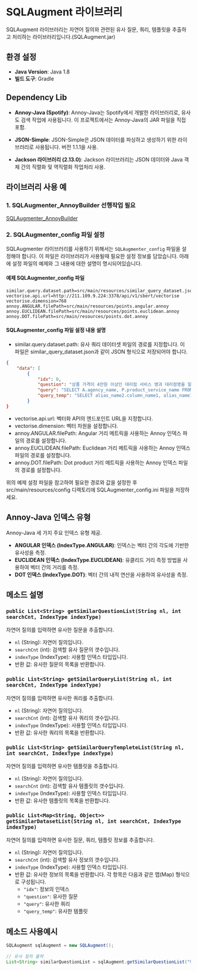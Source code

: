 # SQLAugment 라이브러리

SQLAugment 라이브러리는 자연어 질의와 관련된 유사 질문, 쿼리, 템플릿을 추출하고 처리하는 라이브러리입니다.(SQLAugment.jar)

## 환경 설정

- **Java Version**: Java 1.8
- **빌드 도구**: Gradle

## Dependency Lib

- **Annoy-Java (Spotify)**: Annoy-Java는 Spotify에서 개발한 라이브러리로, 유사도 검색 작업에 사용됩니다. 이 프로젝트에서는 Annoy-Java의 JAR 파일을 직접 포함.

- **JSON-Simple**: JSON-Simple은 JSON 데이터를 파싱하고 생성하기 위한 라이브러리로 사용됩니다. 버전 1.1.1을 사용.

- **Jackson 라이브러리 (2.13.0)**: Jackson 라이브러리는 JSON 데이터와 Java 객체 간의 직렬화 및 역직렬화 작업처리 사용.


## 라이브러리 사용 예
### 1. SQLAugmenter_AnnoyBuilder 선행작업 필요

[SQLAugmenter_AnnoyBuilder](https://gitlab.saltlux.com/product-group/luxia/2023_sqlaugmenter/sqlaugmenter_annoybuilder)

### 2. SQLAugmenter_config 파일 설정

SQLAugmenter 라이브러리를 사용하기 위해서는 `SQLAugmenter_config` 파일을 설정해야 합니다.
이 파일은 라이브러리가 사용될때 필요한 설정 정보를 담았습니다.
아래에 설정 파일의 예제와 그 내용에 대한 설명이 명시되어있습니다.

#### 예제 SQLAugmenter_config 파일

```properties
similar.query.dataset.path=src/main/resources/similar_query_dataset.json
vectorise.api.url=http://211.109.9.224:3378/api/v1/sbert/vectorise
vectorise.dimension=768
annoy.ANGULAR.filePath=src/main/resources/points.angular.annoy
annoy.EUCLIDEAN.filePath=src/main/resources/points.euclidean.annoy
annoy.DOT.filePath=src/main/resources/points.dot.annoy
```
#### SQLAugmenter_config 파일 설정 내용 설명

- similar.query.dataset.path: 유사 쿼리 데이터셋 파일의 경로를 지정합니다. 
이 파일은 similar_query_dataset.json과 같이 JSON 형식으로 저장되어야 합니다.
```json
{
    "data": [
        {
            "idx": 0,
            "question": "상품 가격이 4만원 이상인 대리점 서비스 명과 대리점명을 알려줄래요?",
            "query": "SELECT A.agency_name, P.product_service_name FROM Product_Service P INNER JOIN Agency A ON P.agency_id = A.agency_id WHERE P.price >= 40000;",
            "query_temp": "SELECT alias_name2.column_name1, alias_name1.column_name2 FROM table_name1 alias_name1 INNER JOIN Agency alias_name2 ON alias_name1.column_name3 = alias_name2.column_name3 WHERE alias_name1.column_name4 >= value1;"
        }
}
```
- vectorise.api.url: 벡터화 API의 엔드포인트 URL을 지정합니다.
- vectorise.dimension: 벡터 차원을 설정합니다.
- annoy.ANGULAR.filePath: Angular 거리 메트릭을 사용하는 Annoy 인덱스 파일의 경로를 설정합니다.
- annoy.EUCLIDEAN.filePath: Euclidean 거리 메트릭을 사용하는 Annoy 인덱스 파일의 경로를 설정합니다.
- annoy.DOT.filePath: Dot product 거리 메트릭을 사용하는 Annoy 인덱스 파일의 경로를 설정합니다.

위의 예제 설정 파일을 참고하여 필요한 경로와 값을 설정한 후 src/main/resources/config 디렉토리에 
SQLAugmenter_config.ini 파일을 저장하세요. 

## Annoy-Java 인덱스 유형

Annoy-Java 세 가지 주요 인덱스 유형 제공.

- **ANGULAR 인덱스 (IndexType.ANGULAR)**: 인덱스는 벡터 간의 각도에 기반한 유사성을 측정.
- **EUCLIDEAN 인덱스 (IndexType.EUCLIDEAN)**: 유클리드 거리 측정 방법을 사용하여 벡터 간의 거리를 측정.
- **DOT 인덱스 (IndexType.DOT)**: 벡터 간의 내적 연산을 사용하여 유사성을 측정.

## 메소드 설명

### `public List<String> getSimilarQuestionList(String nl, int searchCnt, IndexType indexType)`

자연어 질의를 입력하면 유사한 질문을 추출합니다.

- `nl` (String): 자연어 질의입니다.
- `searchCnt` (int): 검색할 유사 질문의 갯수입니다.
- `indexType` (IndexType): 사용할 인덱스 타입입니다.
- 반환 값: 유사한 질문의 목록을 반환합니다.

### `public List<String> getSimilarQueryList(String nl, int searchCnt, IndexType indexType)`

자연어 질의를 입력하면 유사한 쿼리를 추출합니다.

- `nl` (String): 자연어 질의입니다.
- `searchCnt` (int): 검색할 유사 쿼리의 갯수입니다.
- `indexType` (IndexType): 사용할 인덱스 타입입니다.
- 반환 값: 유사한 쿼리의 목록을 반환합니다.

### `public List<String> getSimilarQueryTempleteList(String nl, int searchCnt, IndexType indexType)`

자연어 질의를 입력하면 유사한 템플릿을 추출합니다.

- `nl` (String): 자연어 질의입니다.
- `searchCnt` (int): 검색할 유사 템플릿의 갯수입니다.
- `indexType` (IndexType): 사용할 인덱스 타입입니다.
- 반환 값: 유사한 템플릿의 목록을 반환합니다.

### `public List<Map<String, Object>> getSimilarDatasetList(String nl, int searchCnt, IndexType indexType)`

자연어 질의를 입력하면 유사한 질문, 쿼리, 템플릿 정보를 추출합니다.

- `nl` (String): 자연어 질의입니다.
- `searchCnt` (int): 검색할 유사 정보의 갯수입니다.
- `indexType` (IndexType): 사용할 인덱스 타입입니다.
- 반환 값: 유사한 정보의 목록을 반환합니다. 각 항목은 다음과 같은 맵(Map) 형식으로 구성됩니다.
  - `"idx"`: 정보의 인덱스
  - `"question"`: 유사한 질문
  - `"query"`: 유사한 쿼리
  - `"query_temp"`: 유사한 템플릿


## 메소드 사용예시
```java
SQLAugment sqlAugment = new SQLAugment();
		
// 유사 질의 출력 
List<String> similarQuestionList = sqlAugment.getSimilarQuestionList("대리점 별로 상품 서비스를 알아야합니다.", 3, IndexType.DOT);
		
```


